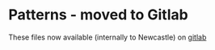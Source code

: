 # Patterns - moved to Gitlab

These files now available (internally to Newcastle) on [gitlab](https://gitlab.ncl.ac.uk/nsr8/patterns-samples/tree/master)
